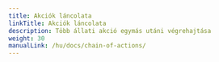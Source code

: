 ```yaml
---
title: Akciók láncolata
linkTitle: Akciók láncolata
description: Több állati akció egymás utáni végrehajtása
weight: 30
manualLink: /hu/docs/chain-of-actions/
---
```

<script>
  window.location.href = "/hu/docs/chain-of-actions/";
</script>
